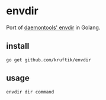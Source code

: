 envdir
===

Port of [daemontools' envdir](https://cr.yp.to/daemontools/envdir.html) in Golang.

install
---
```
go get github.com/kruftik/envdir
```

usage
---
```
envdir dir command
```
